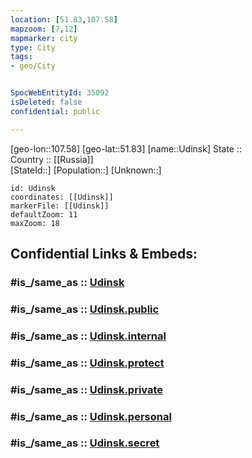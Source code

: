 ```yaml
---
location: [51.83,107.58] 
mapzoom: [7,12] 
mapmarker: city 
type: City
tags:
- geo/City


SpocWebEntityId: 35092
isDeleted: false
confidential: public

---
```

[geo-lon::107.58] 
[geo-lat::51.83] 
[name::Udinsk] 
State ::  
Country :: [[Russia]]  
[StateId::] 
[Population::] 
[Unknown::] 


```leaflet
id: Udinsk
coordinates: [[Udinsk]] 
markerFile: [[Udinsk]] 
defaultZoom: 11 
maxZoom: 18
```


## Confidential Links & Embeds: 

### #is_/same_as :: [Udinsk](/_Standards/Earth/Continent/Asia/Asia~North/Asia~NorthEast/Buryatia~Republic/City/Udinsk.md) 

### #is_/same_as :: [Udinsk.public](/_public/Earth/Continent/Asia/Asia~North/Asia~NorthEast/Buryatia~Republic/City/Udinsk.public.md) 

### #is_/same_as :: [Udinsk.internal](/_internal/Earth/Continent/Asia/Asia~North/Asia~NorthEast/Buryatia~Republic/City/Udinsk.internal.md) 

### #is_/same_as :: [Udinsk.protect](/_protect/Earth/Continent/Asia/Asia~North/Asia~NorthEast/Buryatia~Republic/City/Udinsk.protect.md) 

### #is_/same_as :: [Udinsk.private](/_private/Earth/Continent/Asia/Asia~North/Asia~NorthEast/Buryatia~Republic/City/Udinsk.private.md) 

### #is_/same_as :: [Udinsk.personal](/_personal/Earth/Continent/Asia/Asia~North/Asia~NorthEast/Buryatia~Republic/City/Udinsk.personal.md) 

### #is_/same_as :: [Udinsk.secret](/_secret/Earth/Continent/Asia/Asia~North/Asia~NorthEast/Buryatia~Republic/City/Udinsk.secret.md)

